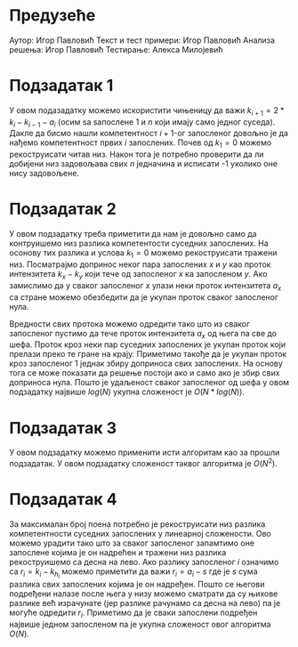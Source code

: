 # Предузеће

Аутор: Игор Павловић
Текст и тест примери: Игор Павловић
Анализа решења: Игор Павловић
Тестирање: Алекса Милојевић

# Подзадатак 1

У овом подазадатку можемо искористити чињеницу да важи $k_{i+1}=2*k_{i}-k_{i-1}-a_{i}$ (осим ѕа ѕапослене 1 и $n$ који имају само једног суседа). Дакле да бисмо нашли компетентност $i+1$-ог запосленог довољно је да нађемо компетентност првих $i$ запослених. Почев од $k_{1}=0$ можемо рекоструисати читав низ. Након тога је потребно проверити да ли добијени низ задовољава свих $n$ једначина и исписати -1 уколико оне нису задовољене.

# Подзадатак 2

У овом подзадатку треба приметити да нам је довољно само да контруишемо низ разлика компетентости суседних запослених. На осонову тих разлика и услова $k_{1}=0$ можемо рекоструисати тражени низ. Посматрајмо допринос неког пара запослених $x$ и $y$ као проток интензитета $k_{x}-k_{y}$ који тече од запосленог $x$ ка запосленом $y$. Ако замислимо да у сваког запосленог $x$ улази неки проток интензитета $a_{x}$ са стране можемо обезбедити да је укупан проток сваког запосленог нула.

Вредности свих протока можемо одредити тако што из сваког запосленог пустимо да тече проток интензитета $a_{x}$ од њега па све до шефа. Проток кроз неки пар суседних запослених је укупан проток који прелази преко те гране на крају. Приметимо такође да је укупан проток кроз запосленог 1 једнак збиру доприноса свих запослених. На основу тога се може показати да решење постоји ако и само ако је збир свих доприноса нула. Пошто је удаљеност сваког запосленог од шефа у овом подзадатку највише $log(N)$ укупна сложеност је $O(N*log(N))$.

# Подзадатак 3

У овом подзадатку можемо применити исти алгоритам као за прошли подзадатак. У овом подзадатку сложеност таквог алгоритма је $O(N^2)$.

# Подзадатак 4

За максималан број поена потребно је рекоструисати низ разлика компетентности суседних запослених у линеарној сложености. Ово можемо урадити тако што за сваког запосленог запамтимо оне запослене којима је он надрећен и тражени низ разлика рекоструишемо са десна на лево.
Ако разлику запосленог $i$ означимо са $r_{i}=k_{i}-k_{h_i}$ можемо приметити да важи $r_{i}=a_{i}-s$ где је $s$ сума разлика свих запослених којима је он надређен. Пошто се његови подређени налазе после њега у низу можемо сматрати да су њихове разлике већ израчунате (јер разлике рачунамо са десна на лево) па је могуће одредити $r_{i}$. Приметимо да је сваки запослени подређен највише једном запосленом па је укупна сложеност овог алгоритма $O(N)$.
